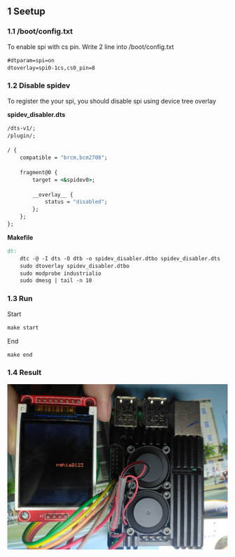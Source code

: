 
## 1 Seetup

### 1.1 /boot/config.txt

To enable spi with cs pin. Write 2 line into /boot/config.txt

```cmd
#dtparam=spi=on
dtoverlay=spi0-1cs,cs0_pin=8
```

### 1.2 Disable spidev

To register the your spi, you should disable spi using device tree overlay

**spidev_disabler.dts**

```cmd
/dts-v1/;
/plugin/;

/ {
    compatible = "brcm,bcm2708";

    fragment@0 {
        target = <&spidev0>;

        __overlay__ {
            status = "disabled";
        };
    };
};
```

**Makefile**

```Makefile
dt:
	dtc -@ -I dts -O dtb -o spidev_disabler.dtbo spidev_disabler.dts
	sudo dtoverlay spidev_disabler.dtbo
	sudo modprobe industrialio
	sudo dmesg | tail -n 10
```

### 1.3 Run

Start

```cmd
make start
```

End

```cmd
make end
```
### 1.4 Result

![image info](./image/result.jpg)